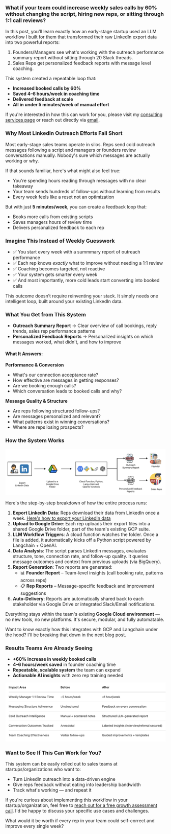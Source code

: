 <!-- # Steal this LLM Workflow to book 60% more calls in your LinkedIn Outreach -->

### What if your team could increase weekly sales calls by 60% without changing the script, hiring new reps, or sitting through 1:1 call reviews?

In this post, you'll learn exactly how an early-stage startup used an LLM workflow  I built for them that transformed their raw LinkedIn export data into two powerful reports:

   1. Founders/Managers see what's working with the outreach performance summary report without sitting through 20 Slack threads.
   2. Sales Reps get personalized feedback reports with message level coaching.

This system created a repeatable loop that:

   - **Increased booked calls by 60%**
   - **Saved 4–6 hours/week in coaching time**
   - **Delivered feedback at scale**
   - **All in under 5 minutes/week of manual effort**

If you're interested in how this can work for you, please visit my [consulting services page](../consulting.md) or reach out directly via [email](mailto:sudhandar@gmail.com).

### Why Most LinkedIn Outreach Efforts Fall Short

Most early-stage sales teams operate in silos. Reps send cold outreach messages following a script and managers or founders review conversations manually. Nobody's sure which messages are actually working or why.

If that sounds familiar, here's what might also feel true:  

   - You're spending hours reading through messages with no clear takeaway  
   - Your team sends hundreds of follow-ups without learning from results  
   - Every week feels like a reset not an optimization

But with just **5 minutes/week**, you can create a feedback loop that: 
 
   - Books more calls from existing scripts  
   - Saves managers hours of review time  
   - Delivers personalized feedback to each rep

### Imagine This Instead of Weekly Guesswork

   - ✅ You start every week with a summmary report of outreach performance
   - ✅ Each rep knows *exactly* what to improve without needing a 1:1 review
   - ✅ Coaching becomes targeted, not reactive
   - ✅ Your system gets smarter every week
   - ✅ And most importantly, more cold leads start converting into booked calls

This outcome doesn’t require reinventing your stack. It simply needs one intelligent loop, built around your existing LinkedIn data.

### What You Get from This System

   - **Outreach Summary Report** → Clear overview of call bookings, reply trends, sales rep performance patterns
   - **Personalized Feedback Reports** → Personalized insights on which messages worked, what didn't, and how to improve

#### What It Answers:

**Performance & Conversion**

   - What's our connection acceptance rate?
   - How effective are messages in getting responses?
   - Are we booking enough calls?
   - Which conversation leads to booked calls and why?

**Message Quality & Structure**

   - Are reps following structured follow-ups?
   - Are messages personalized and relevant?
   - What patterns exist in winning conversations?
   - Where are reps losing prospects?

### How the System Works

![Workflow Diagram](linkedin-report-workflow.png)

Here's the step-by-step breakdown of how the entire process runs:

1. **Export LinkedIn Data**: Reps download their data from LinkedIn once a week. [Here's how to export your LinkedIn data](https://www.linkedin.com/help/linkedin/answer/a1339364/downloading-your-account-data)
2. **Upload to Google Drive**: Each rep uploads their export files into a shared Google Drive folder, part of the team's existing GCP suite.
3. **LLM Workflow Triggers**: A cloud function watches the folder. Once a file is added, it automatically kicks off a Python script powered by Langchain + OpenAI.
4. **Data Analysis**: The script parses LinkedIn messages, evaluates structure, tone, connection rate, and follow-up quality. It queries message outcomes and context from previous uploads (via BigQuery).
5. **Report Generation**: Two reports are generated:
      - 📊 **Founder Report** – Team-level insights (call booking rate, patterns across reps)
      - 📋 **Rep Reports** – Message-specific feedback and improvement suggestions
6. **Auto-Delivery**: Reports are automatically shared back to each stakeholder via Google Drive or integrated Slack/Email notifications.

Everything stays within the team's existing **Google Cloud environment** — no new tools, no new platforms. It's secure, modular, and fully automatable.

Want to know exactly how this integrates with GCP and Langchain under the hood? I'll be breaking that down in the next blog post.

### Results Teams Are Already Seeing

- **+60% increase in weekly booked calls** 
- **4–6 hours/week saved** in founder coaching time  
- **Repeatable, scalable system** the team can expand  
- **Actionable AI insights** with zero rep training needed

![Key Metrics You Helped Improve](linkedin-report-metrics.png)

### Want to See If This Can Work for You?

This system can be easily rolled out to sales teams at startups/organizations who want to:

   - Turn LinkedIn outreach into a data-driven engine
   - Give reps feedback without eating into leadership bandwidth
   - Track what's working — and repeat it

If you're curious about implementing this workflow in your startup/organization, feel free to [reach out for a free growth assessment call](https://cal.com/sudhandar/discoverycall). I'd be happy to discuss your specific use cases and challenges.

What would it be worth if every rep in your team could self-correct and improve every single week?